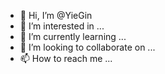 - 👋 Hi, I’m @YieGin
- 👀 I’m interested in ...
- 🌱 I’m currently learning ...
- 💞️ I’m looking to collaborate on ...
- 📫 How to reach me ...

<!---
YieGin/YieGin is a ✨ special ✨ repository because its `README.md` (this file) appears on your GitHub profile.
You can click the Preview link to take a look at your changes.
--->

